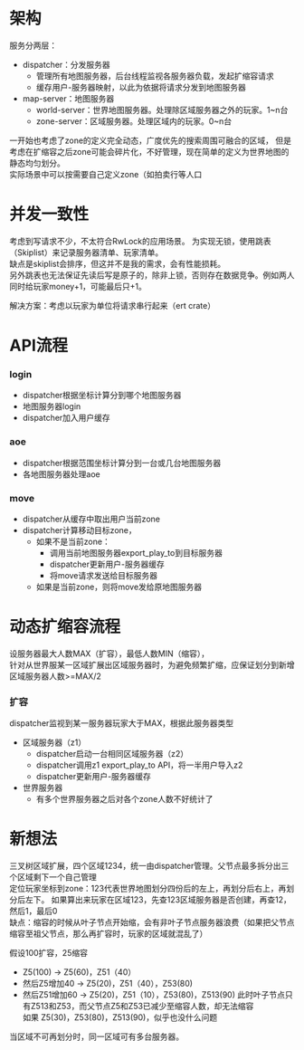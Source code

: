 # 架构
服务分两层：
* dispatcher：分发服务器
  * 管理所有地图服务器，后台线程监视各服务器负载，发起扩缩容请求
  * 缓存用户-服务器映射，以此为依据将请求分发到地图服务器
* map-server：地图服务器
  * world-server：世界地图服务器。处理除区域服务器之外的玩家。1~n台
  * zone-server：区域服务器。处理区域内的玩家。0~n台

一开始也考虑了zone的定义完全动态，广度优先的搜索周围可融合的区域，
但是考虑在扩缩容之后zone可能会碎片化，不好管理，现在简单的定义为世界地图的静态均匀划分。  
实际场景中可以按需要自己定义zone（如拍卖行等人口

# 并发一致性
考虑到写请求不少，不太符合RwLock的应用场景。
为实现无锁，使用跳表（Skiplist）来记录服务器清单、玩家清单。  
缺点是skiplist会排序，但这并不是我的需求，会有性能损耗。  
另外跳表也无法保证先读后写是原子的，除非上锁，否则存在数据竞争。例如两人同时给玩家money+1，可能最后只+1。  
  
解决方案：考虑以玩家为单位将请求串行起来（ert crate）

# API流程
### login
* dispatcher根据坐标计算分到哪个地图服务器
* 地图服务器login
* dispatcher加入用户缓存

### aoe
* dispatcher根据范围坐标计算分到一台或几台地图服务器
* 各地图服务器处理aoe

### move
* dispatcher从缓存中取出用户当前zone
* dispatcher计算移动目标zone，
  * 如果不是当前zone：
    * 调用当前地图服务器export_play_to到目标服务器
    * dispatcher更新用户-服务器缓存
    * 将move请求发送给目标服务器
  * 如果是当前zone，则将move发给原地图服务器

# 动态扩缩容流程
设服务器最大人数MAX（扩容），最低人数MIN（缩容），  
针对从世界服某一区域扩展出区域服务器时，为避免频繁扩缩，应保证划分到新增区域服务器人数>=MAX/2

### 扩容
dispatcher监视到某一服务器玩家大于MAX，根据此服务器类型
* 区域服务器（z1）
  * dispatcher启动一台相同区域服务器（z2）
  * dispatcher调用z1 export_play_to API，将一半用户导入z2
  * dispatcher更新用户-服务器缓存
* 世界服务器
  * 有多个世界服务器之后对各个zone人数不好统计了


# 新想法
三叉树区域扩展，四个区域1234，统一由dispatcher管理。父节点最多拆分出三个区域剩下一个自己管理  
定位玩家坐标到zone：123代表世界地图划分四份后的左上，再划分后右上，再划分后左下。
如果算出来玩家在区域123，先查123区域服务器是否创建，再查12，然后1，最后0  
缺点：缩容的时候从叶子节点开始缩，会有非叶子节点服务器浪费（如果把父节点缩容至祖父节点，那么再扩容时，玩家的区域就混乱了）

假设100扩容，25缩容
* Z5(100) -> Z5(60)，Z51（40）
* 然后Z5增加40 -> Z5(20)，Z51（40），Z53(80)
* 然后Z51增加60 -> Z5(20)，Z51（10），Z53(80)，Z513(90)
此时叶子节点只有Z513和Z53，而父节点Z5和Z53已减少至缩容人数，却无法缩容  
如果 Z5(30)，Z53(80)，Z513(90)，似乎也没什么问题

当区域不可再划分时，同一区域可有多台服务器。


